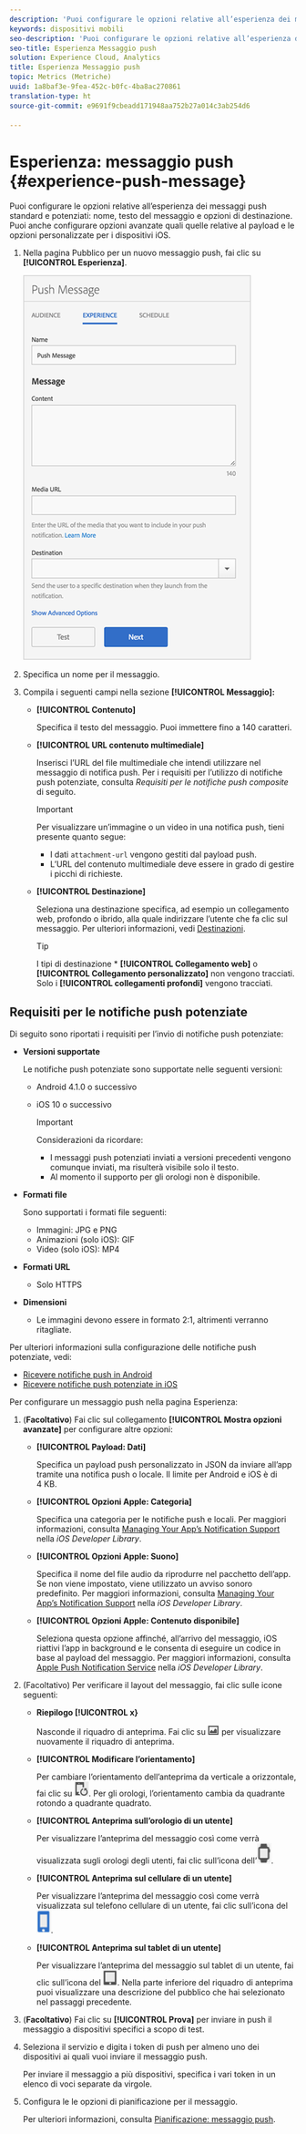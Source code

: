 ```yaml
---
description: 'Puoi configurare le opzioni relative all’esperienza dei messaggi push standard e potenziati: nome, testo del messaggio e opzioni di destinazione. Puoi anche configurare opzioni avanzate quali quelle relative al payload e le opzioni personalizzate per i dispositivi iOS.'
keywords: dispositivi mobili
seo-description: 'Puoi configurare le opzioni relative all’esperienza dei messaggi push standard e potenziati: nome, testo del messaggio e opzioni di destinazione. Puoi anche configurare opzioni avanzate quali quelle relative al payload e le opzioni personalizzate per i dispositivi iOS.'
seo-title: Esperienza Messaggio push
solution: Experience Cloud, Analytics
title: Esperienza Messaggio push
topic: Metrics (Metriche)
uuid: 1a8baf3e-9fea-452c-b0fc-4ba8ac270861
translation-type: ht
source-git-commit: e9691f9cbeadd171948aa752b27a014c3ab254d6

---
```



# Esperienza: messaggio push {#experience-push-message}

Puoi configurare le opzioni relative all’esperienza dei messaggi push standard e potenziati: nome, testo del messaggio e opzioni di destinazione. Puoi anche configurare opzioni avanzate quali quelle relative al payload e le opzioni personalizzate per i dispositivi iOS.

1. Nella pagina Pubblico per un nuovo messaggio push, fai clic su **[!UICONTROL Esperienza]**.

   ![schermata messaggio push esperienza](assets/experience-push-message.png)

1. Specifica un nome per il messaggio.
1. Compila i seguenti campi nella sezione **[!UICONTROL Messaggio]:**

   * **[!UICONTROL Contenuto]**

      Specifica il testo del messaggio. Puoi immettere fino a 140 caratteri.

   * **[!UICONTROL URL contenuto multimediale]**

      Inserisci l’URL del file multimediale che intendi utilizzare nel messaggio di notifica push. Per i requisiti per l’utilizzo di notifiche push potenziate, consulta *Requisiti per le notifiche push composite* di seguito.

      >[!IMPORTANT]
      >
      >Per visualizzare un’immagine o un video in una notifica push, tieni presente quanto segue:
      > * I dati `attachment-url` vengono gestiti dal payload push.
      > * L’URL del contenuto multimediale deve essere in grado di gestire i picchi di richieste.


   * **[!UICONTROL Destinazione]**

      Seleziona una destinazione specifica, ad esempio un collegamento web, profondo o ibrido, alla quale indirizzare l’utente che fa clic sul messaggio. Per ulteriori informazioni, vedi [Destinazioni](/help/using/acquisition-main/c-create-destinations.md).

      >[!TIP]
      >
      >I tipi di destinazione * **[!UICONTROL Collegamento web]** o **[!UICONTROL Collegamento personalizzato]** non vengono tracciati. Solo i **[!UICONTROL collegamenti profondi]** vengono tracciati.

## Requisiti per le notifiche push potenziate

Di seguito sono riportati i requisiti per l’invio di notifiche push potenziate:

* **Versioni supportate**

   Le notifiche push potenziate sono supportate nelle seguenti versioni:
   * Android 4.1.0 o successivo
   * iOS 10 o successivo

      >[!IMPORTANT]
      >
      >Considerazioni da ricordare:
      >* I messaggi push potenziati inviati a versioni precedenti vengono comunque inviati, ma risulterà visibile solo il testo.
      >* Al momento il supporto per gli orologi non è disponibile.


* **Formati file**

   Sono supportati i formati file seguenti:
   * Immagini: JPG e PNG
   * Animazioni (solo iOS): GIF
   * Video (solo iOS): MP4

* **Formati URL**
   * Solo HTTPS

* **Dimensioni**
   * Le immagini devono essere in formato 2:1, altrimenti verranno ritagliate.

Per ulteriori informazioni sulla configurazione delle notifiche push potenziate, vedi:

* [Ricevere notifiche push in Android](/help/android/messaging-main/push-messaging/c-set-up-rich-push-notif-android.md)
* [Ricevere notifiche push potenziate in iOS](/help/ios/messaging-main/push-messaging/c-set-up-rich-push-notif-ios.md)

Per configurare un messaggio push nella pagina Esperienza:

1. (**Facoltativo**) Fai clic sul collegamento **[!UICONTROL Mostra opzioni avanzate]** per configurare altre opzioni:

   * **[!UICONTROL Payload: Dati]**

      Specifica un payload push personalizzato in JSON da inviare all’app tramite una notifica push o locale. Il limite per Android e iOS è di 4 KB.

   * **[!UICONTROL Opzioni Apple: Categoria]**

      Specifica una categoria per le notifiche push e locali. Per maggiori informazioni, consulta [Managing Your App’s Notification Support](https://developer.apple.com/library/content/documentation/NetworkingInternet/Conceptual/RemoteNotificationsPG/SupportingNotificationsinYourApp.html#//apple_ref/doc/uid/TP40008194-CH4-SW9) nella *iOS Developer Library*.

   * **[!UICONTROL Opzioni Apple: Suono]**

      Specifica il nome del file audio da riprodurre nel pacchetto dell’app. Se non viene impostato, viene utilizzato un avviso sonoro predefinito. Per maggiori informazioni, consulta [Managing Your App’s Notification Support](https://developer.apple.com/library/content/documentation/NetworkingInternet/Conceptual/RemoteNotificationsPG/SupportingNotificationsinYourApp.html#//apple_ref/doc/uid/TP40008194-CH4-SW10) nella *iOS Developer Library*.

   * **[!UICONTROL Opzioni Apple: Contenuto disponibile]**

      Seleziona questa opzione affinché, all’arrivo del messaggio, iOS riattivi l’app in background e le consenta di eseguire un codice in base al payload del messaggio. Per maggiori informazioni, consulta [Apple Push Notification Service](https://developer.apple.com/library/content/documentation/NetworkingInternet/Conceptual/RemoteNotificationsPG/APNSOverview.html#//apple_ref/doc/uid/TP40008194-CH8-SW1) nella *iOS Developer Library*.

1. (Facoltativo) Per verificare il layout del messaggio, fai clic sulle icone seguenti:

   * **Riepilogo [!UICONTROL x}**

      Nasconde il riquadro di anteprima. Fai clic su ![Anteprima](assets/icon_preview.png) per visualizzare nuovamente il riquadro di anteprima.

   * **[!UICONTROL Modificare l’orientamento]**

      Per cambiare l’orientamento dell’anteprima da verticale a orizzontale, fai clic su ![orientamento](assets/icon_orientation.png). Per gli orologi, l’orientamento cambia da quadrante rotondo a quadrante quadrato.

   * **[!UICONTROL Anteprima sull’orologio di un utente]**

      Per visualizzare l’anteprima del messaggio così come verrà visualizzata sugli orologi degli utenti, fai clic sull’icona dell’![orologio](assets/icon_watch.png).

   * **[!UICONTROL Anteprima sul cellulare di un utente]**

      Per visualizzare l’anteprima del messaggio così come verrà visualizzata sul telefono cellulare di un utente, fai clic sull’icona del ![telefono](assets/icon_phone.png).

   * **[!UICONTROL Anteprima sul tablet di un utente]**

      Per visualizzare l’anteprima del messaggio sul tablet di un utente, fai clic sull’icona del ![tablet](assets/icon_tablet.png).
   Nella parte inferiore del riquadro di anteprima puoi visualizzare una descrizione del pubblico che hai selezionato nel passaggi precedente.

1. (**Facoltativo**) Fai clic su **[!UICONTROL Prova]** per inviare in push il messaggio a dispositivi specifici a scopo di test.
1. Seleziona il servizio e digita i token di push per almeno uno dei dispositivi ai quali vuoi inviare il messaggio push.

   Per inviare il messaggio a più dispositivi, specifica i vari token in un elenco di voci separate da virgole.

1. Configura le  le opzioni di pianificazione per il messaggio.

   Per ulteriori informazioni, consulta [Pianificazione: messaggio push](/help/using/in-app-messaging/t-create-push-message/c-schedule-push-message.md).
